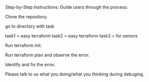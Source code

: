 Step-by-Step Instructions: Guide users through the process:

Clone the repository.

go to directory with task

task1 = easy terraform 
task2 = easy terraform 
task3 = for seniors

Run terraform init.

Run terraform plan and observe the error.

Identify and fix the error.

Please talk to us what you doing/what you thinking during debuging.
